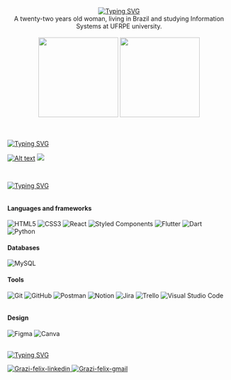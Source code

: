 <div align="center">
 <a href="https://git.io/typing-svg"><img src="https://readme-typing-svg.demolab.com?font=Fira+Code&size=23&pause=1000&color=8A89D7&width=435&lines=Hello+World%2C+I'm+Graziela+Felix!" alt="Typing SVG" /></a>
</div>

<div align="center">
A twenty-two years old woman, living in Brazil and studying Information Systems at UFRPE university.
</div>

<br>
<div align="center">
  <img height="180em" src = "https://github-readme-stats.vercel.app/api?username=grazifelix&show_icons=true&theme=tokyonight&border_radius=10&bg_color=0e1117"/>
  <img height="180em" src="https://github-readme-stats.vercel.app/api/top-langs/?username=grazifelix&layout=compact&theme=tokyonight&border_radius=10&bg_color=0e1117"/>
</div>
</br>
<br>

[![Typing SVG](https://readme-typing-svg.demolab.com?font=Fira+Code&weight=300&pause=1000&color=786EDA&repeat=false&random=false&width=435&lines=--+Portfolios+--)](https://git.io/typing-svg)

[![Alt text](https://github.com/Grazifelix/Grazifelix/assets/63428197/9218b9a4-4ec8-4932-85e0-b732c02601d8)](https://github.com/Grazifelix/Jorney-Information-Systems-UFRPE)
[![](https://github.com/Grazifelix/Grazifelix/assets/63428197/7198c83e-0071-4763-92de-72ebf40194fe)](https://github.com/Grazifelix/python-programa-caca-talentos)

</br>

[![Typing SVG](https://readme-typing-svg.demolab.com?font=Fira+Code&weight=300&pause=1000&color=786EDA&repeat=false&random=false&width=435&lines=--+Hard+Skills+--)](https://git.io/typing-svg)

<div style="display: inline-block" align="left">
 <h4>Languages and frameworks</h4>
 
 ![HTML5](https://img.shields.io/badge/html5-%23E34F26.svg?style=for-the-badge&logo=html5&logoColor=white)
 ![CSS3](https://img.shields.io/badge/css3-%231572B6.svg?style=for-the-badge&logo=css3&logoColor=white)
 ![React](https://img.shields.io/badge/react-%2320232a.svg?style=for-the-badge&logo=react&logoColor=%2361DAFB)
 ![Styled Components](https://img.shields.io/badge/styled--components-DB7093?style=for-the-badge&logo=styled-components&logoColor=white)
 ![Flutter](https://img.shields.io/badge/Flutter-%2302569B.svg?style=for-the-badge&logo=Flutter&logoColor=white)
 ![Dart](https://img.shields.io/badge/dart-%230175C2.svg?style=for-the-badge&logo=dart&logoColor=white)
 ![Python](https://img.shields.io/badge/python-3670A0?style=for-the-badge&logo=python&logoColor=ffdd54)
  
  <h4>Databases</h4>
 
  ![MySQL](https://img.shields.io/badge/mysql-4479A1.svg?style=for-the-badge&logo=mysql&logoColor=white)
  
  <h4>Tools</h4>

  ![Git](https://img.shields.io/badge/git-%23F05033.svg?style=for-the-badge&logo=git&logoColor=white)
  ![GitHub](https://img.shields.io/badge/github-%23121011.svg?style=for-the-badge&logo=github&logoColor=white)
  ![Postman](https://img.shields.io/badge/Postman-FF6C37?style=for-the-badge&logo=postman&logoColor=white)
  ![Notion](https://img.shields.io/badge/Notion-%23000000.svg?style=for-the-badge&logo=notion&logoColor=white)
  ![Jira](https://img.shields.io/badge/jira-%230A0FFF.svg?style=for-the-badge&logo=jira&logoColor=white)
  ![Trello](https://img.shields.io/badge/Trello-%23026AA7.svg?style=for-the-badge&logo=Trello&logoColor=white)
  ![Visual Studio Code](https://img.shields.io/badge/Visual%20Studio%20Code-0078d7.svg?style=for-the-badge&logo=visual-studio-code&logoColor=white)
</div>

<h4>Design</h4>

![Figma](https://img.shields.io/badge/figma-%23F24E1E.svg?style=for-the-badge&logo=figma&logoColor=white)
![Canva](https://img.shields.io/badge/Canva-%2300C4CC.svg?style=for-the-badge&logo=Canva&logoColor=white)
<br>
<br>

[![Typing SVG](https://readme-typing-svg.demolab.com?font=Fira+Code&weight=300&pause=1000&color=786EDA&repeat=false&random=false&width=435&lines=--+Contacts+--)](https://git.io/typing-svg)
<div style="display: inline-block" align="center">
  <a href="https://www.linkedin.com/in/grazielafelix/" target="_blank">
  <img  alt="Grazi-felix-linkedin" src="https://img.shields.io/badge/LinkedIn-0077B5?style=for-the-badge&logo=linkedin&logoColor=white" style="max-width=100%;">
  </a>
  
  <a href="mailto:grazielafelix.dev@gmail.com" target="_blank">
  <img  alt="Grazi-felix-gmail" src="https://img.shields.io/badge/Gmail-D14836?style=for-the-badge&logo=gmail&logoColor=white" style="max-width=100%;">
  </a>
</div>


<!--
LINKS LEGAIS: https://github.com/anuraghazra/github-readme-stats - TEM OS STATS QUE USEI
ICONES QUE USEI: https://devicon.dev/

**Grazifelix/Grazifelix** is a ✨ _special_ ✨ repository because its `README.md` (this file) appears on your GitHub profile.

Here are some ideas to get you started:

- 🔭 I’m currently working on ...
- 🌱 I’m currently learning ...
- 👯 I’m looking to collaborate on ...
- 🤔 I’m looking for help with ...
- 💬 Ask me about ...
- 📫 How to reach me: ...
- 😄 Pronouns: ...
- ⚡ Fun fact: ...
-->
